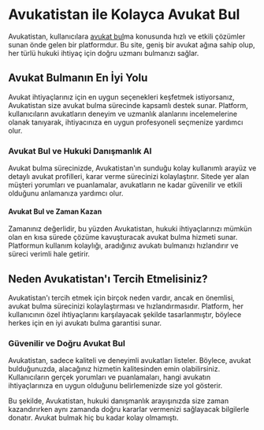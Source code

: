 # Avukatistan ile Kolayca Avukat Bul

Avukatistan, kullanıcılara [avukat bul](https://avukatistan.com)ma konusunda hızlı ve etkili çözümler sunan önde gelen bir platformdur. Bu site, geniş bir avukat ağına sahip olup, her türlü hukuki ihtiyaç için doğru uzmanı bulmanızı sağlar.

## Avukat Bulmanın En İyi Yolu
Avukat ihtiyaçlarınız için en uygun seçenekleri keşfetmek istiyorsanız, Avukatistan size avukat bulma sürecinde kapsamlı destek sunar. Platform, kullanıcıların avukatların deneyim ve uzmanlık alanlarını incelemelerine olanak tanıyarak, ihtiyacınıza en uygun profesyoneli seçmenize yardımcı olur.

### Avukat Bul ve Hukuki Danışmanlık Al
Avukat bulma sürecinizde, Avukatistan'ın sunduğu kolay kullanımlı arayüz ve detaylı avukat profilleri, karar verme sürecinizi kolaylaştırır. Sitede yer alan müşteri yorumları ve puanlamalar, avukatların ne kadar güvenilir ve etkili olduğunu anlamanıza yardımcı olur.

#### Avukat Bul ve Zaman Kazan
Zamanınız değerlidir, bu yüzden Avukatistan, hukuki ihtiyaçlarınızı mümkün olan en kısa sürede çözüme kavuşturacak avukat bulma hizmeti sunar. Platformun kullanım kolaylığı, aradığınız avukatı bulmanızı hızlandırır ve süreci verimli hale getirir.

## Neden Avukatistan'ı Tercih Etmelisiniz?
Avukatistan'ı tercih etmek için birçok neden vardır, ancak en önemlisi, avukat bulma sürecinizi kolaylaştırması ve hızlandırmasıdır. Platform, her kullanıcının özel ihtiyaçlarını karşılayacak şekilde tasarlanmıştır, böylece herkes için en iyi avukatı bulma garantisi sunar.

### Güvenilir ve Doğru Avukat Bul
Avukatistan, sadece kaliteli ve deneyimli avukatları listeler. Böylece, avukat bulduğunuzda, alacağınız hizmetin kalitesinden emin olabilirsiniz. Kullanıcıların gerçek yorumları ve puanlamaları, hangi avukatın ihtiyaçlarınıza en uygun olduğunu belirlemenizde size yol gösterir.

Bu şekilde, Avukatistan, hukuki danışmanlık arayışınızda size zaman kazandırırken aynı zamanda doğru kararlar vermenizi sağlayacak bilgilerle donatır. Avukat bulmak hiç bu kadar kolay olmamıştı.

